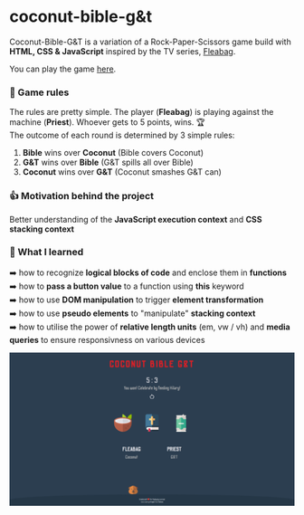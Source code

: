 # coconut-bible-g&t

Coconut-Bible-G&T is a variation of a Rock-Paper-Scissors game build with **HTML, CSS & JavaScript** inspired by the TV series, [Fleabag](https://www.imdb.com/title/tt5687612/).

You can play the game [here](https://lara-isak.github.io/coconut-bible-ginandtonic/).

### :game_die:	Game rules
The rules are pretty simple. The player (**Fleabag**) is playing against the machine (**Priest**). Whoever gets to 5 points, wins. :trophy: </br>
The outcome of each round is determined by 3 simple rules:
1. **Bible** wins over **Coconut** (Bible covers Coconut)
2. **G&T** wins over **Bible** (G&T spills all over Bible)
3. **Coconut** wins over **G&T** (Coconut smashes G&T can)

### :thumbsup: Motivation behind the project

Better understanding of the **JavaScript execution context** and **CSS stacking context**

### :seedling: What I learned
:arrow_right: how to recognize **logical blocks of code** and enclose them in **functions** </br>
:arrow_right: how to **pass a button value** to a function using **this** keyword </br>
:arrow_right: how to use **DOM manipulation** to trigger **element transformation** </br>
:arrow_right: how to use **pseudo elements** to "manipulate" **stacking context** </br>
:arrow_right: how to utilise the power of **relative length units** (em, vw / vh) and **media queries** to ensure responsivness on various devices 

![](images/c-b-g&t-screenshot.png)


